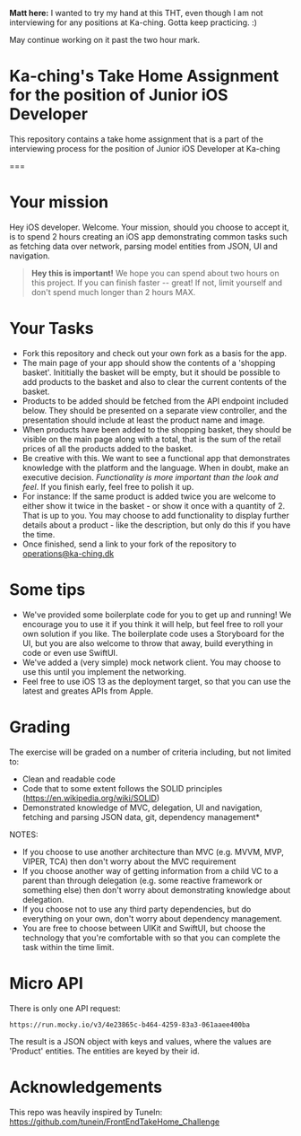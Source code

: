 **Matt here:** I wanted to try my hand at this THT, even though I am not interviewing for any positions at Ka-ching. Gotta keep practicing. :)

May continue working on it past the two hour mark.

# Ka-ching's Take Home Assignment for the position of Junior iOS Developer

This repository contains a take home assignment that is a part of the interviewing process for the position of Junior iOS Developer at Ka-ching

===

# Your mission

Hey iOS developer. Welcome. Your mission, should you choose to accept it, is to spend 2 hours creating an iOS app demonstrating common tasks such as fetching data over network, parsing model entities from JSON, UI and navigation.

> **Hey this is important!**
> We hope you can spend about two hours on this project. If you can finish faster -- great! If not, limit yourself and don't spend much longer than 2 hours MAX.

# Your Tasks

* Fork this repository and check out your own fork as a basis for the app.
* The main page of your app should show the contents of a 'shopping basket'. Inititially the basket will be empty, but it should be possible to add products to the basket and also to clear the current contents of the basket.
* Products to be added should be fetched from the API endpoint included below. They should be presented on a separate view controller, and the presentation should include at least the product name and image.
* When products have been added to the shopping basket, they should be visible on the main page along with a total, that is the sum of the retail prices of all the products added to the basket.
* Be creative with this. We want to see a functional app that demonstrates knowledge with the platform and the language. When in doubt, make an executive decision. *Functionality is more important than the look and feel*. If you finish early, feel free to polish it up.
* For instance: If the same product is added twice you are welcome to either show it twice in the basket - or show it once with a quantity of 2. That is up to you. You may choose to add functionality to display further details about a product - like the description, but only do this if you have the time.
* Once finished, send a link to your fork of the repository to operations@ka-ching.dk

# Some tips

* We've provided some boilerplate code for you to get up and running! We encourage you to use it if you think it will help, but feel free to roll your own solution if you like. The boilerplate code uses a Storyboard for the UI, but you are also welcome to throw that away, build everything in code or even use SwiftUI.
* We've added a (very simple) mock network client. You may choose to use this until you implement the networking.
* Feel free to use iOS 13 as the deployment target, so that you can use the latest and greates APIs from Apple.

# Grading

The exercise will be graded on a number of criteria including, but not limited to:

* Clean and readable code
* Code that to some extent follows the SOLID principles (https://en.wikipedia.org/wiki/SOLID)
* Demonstrated knowledge of MVC, delegation, UI and navigation, fetching and parsing JSON data, git, dependency management*

NOTES: 

* If you choose to use another architecture than MVC (e.g. MVVM, MVP, VIPER, TCA) then don't worry about the MVC requirement
* If you choose another way of getting information from a child VC to a parent than through delegation (e.g. some reactive framework or something else) then don't worry about demonstrating knowledge about delegation.
* If you choose not to use any third party dependencies, but do everything on your own, don't worry about dependency management.
* You are free to choose between UIKit and SwiftUI, but choose the technology that you're comfortable with so that you can complete the task within the time limit.


# Micro API

There is only one API request:

    https://run.mocky.io/v3/4e23865c-b464-4259-83a3-061aaee400ba

The result is a JSON object with keys and values, where the values are 'Product' entities. The entities are keyed by their id.
    
# Acknowledgements
This repo was heavily inspired by TuneIn: https://github.com/tunein/FrontEndTakeHome_Challenge
